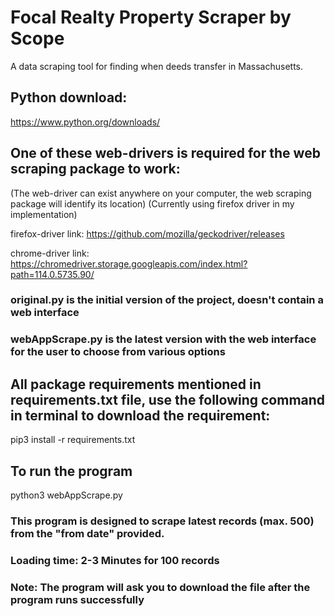 # Focal Realty Property Scraper by Scope
A data scraping tool for finding when deeds transfer in Massachusetts.

## Python download:
https://www.python.org/downloads/

## One of these web-drivers is required for the web scraping package to work: 
(The web-driver can exist anywhere on your computer, the web scraping package will identify its location)
(Currently using firefox driver in my implementation)

firefox-driver link:
https://github.com/mozilla/geckodriver/releases

chrome-driver link:
https://chromedriver.storage.googleapis.com/index.html?path=114.0.5735.90/

### original.py is the initial version of the project, doesn't contain a web interface
### webAppScrape.py is the latest version with the web interface for the user to choose from various options

## All package requirements mentioned in requirements.txt file, use the following command in terminal to download the requirement:
pip3 install -r requirements.txt

## To run the program
python3 webAppScrape.py

### This program is designed to scrape latest records (max. 500) from the "from date" provided.
### Loading time: 2-3 Minutes for 100 records
### Note: The program will ask you to download the file after the program runs successfully
